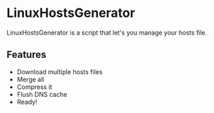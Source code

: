 # LinuxHostsGenerator
LinuxHostsGenerator is a script that let's you manage your hosts file. 
## Features
- Download multiple hosts files
- Merge all
- Compress it
- Flush DNS cache
- Ready!
